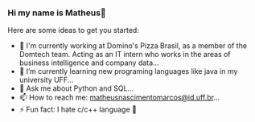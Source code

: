 ### Hi my name is Matheus👋

Here are some ideas to get you started:

- 🔭 I'm currently working at Domino's Pizza Brasil, as a member of the Domtech team. Acting as an IT intern who works in the areas of business intelligence and company data...
- 🌱 I’m currently learning new programing languages like java in my university UFF...
- 💬 Ask me about Python and SQL...
- 📫 How to reach me: matheusnascimentomarcos@id.uff.br...
- ⚡ Fun fact: I hate c/c++ language 🤣
